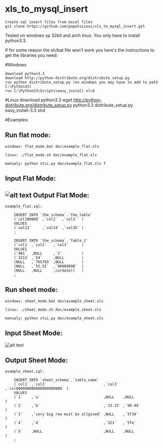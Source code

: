 xls_to_mysql_insert
===================

    Create sql insert files from excel files
    git clone https://github.com/papaloizouc/xls_to_mysql_insert.git

Tested on windows xp 32bit and arch linux. You only have to install python3.3.

If for some reason the sh/bat file won't work you here's the instructions to get the libraries you need:


#Windows

    download python3.3
    download http://python-distribute.org/distribute_setup.py
    run python distribute_setup.py (on windows you may have to add to path C:\Python33)
    run C:\Python33\Scripts\easy_install xlrd

#Linux
    download python3.3
    wget http://python-distribute.org/distribute_setup.py
    python3.3 distribute_setup.py
    easy_install-3.3 xlrd

#Examples:

Run flat mode:
---

    windows: flat_mode.bat doc\example_flat.xls

    linux: ./flat_mode.sh doc/example_flat.xls

    manualy: python xtsi.py doc/example_flat.xls f


Input Flat Mode:
---
![alt text](https://raw.github.com/papaloizouc/xls_to_mysql_insert/master/doc/xls_file_.png "Input")
Output Flat Mode:
---

    example_flat.sql:
```mysql
    INSERT INTO `the_schema`.`the_table`
    (`col100000` ,`col2`  ,`col3`  )
    VALUES
    (`val13`     ,`val24` ,`val35` )
    ;
```


```mysql
    INSERT INTO `the_schema`.`Table_2`
    (`col1` ,`col2`   ,`col3`      )
    VALUES
    (`901`  ,NULL     ,`3`         )
    (`3213` ,`54`     ,NULL        )
    (NULL   ,`765765` ,NULL        )
    (NULL   ,`55.55`  ,`90909090`  )
    (NULL   ,NULL     ,curdate()   )
    ;
```
Run sheet mode:
---

    windows: sheet_mode.bat doc\example_sheet.xls

    linux: ./sheet_mode.sh doc/example_sheet.xls

    manualy: python xtsi.py doc/example_sheet.xls


Input Sheet Mode:
---
![alt text](https://raw.github.com/papaloizouc/xls_to_mysql_insert/master/doc/xls_file_sheets.png "Input")


Output Sheet Mode:
---

    example_sheet.sql:
```mysql
    INSERT INTO `sheet_schema`.`table_name`
    (`col1` ,`col2`                          ,`col3`  ,`col000000000000000000000` )
    VALUES
    (`1`    ,`a`                             ,NULL    ,NULL                       )
    (`2`    ,`b`                             ,`33.33` ,`99.99`                    )
    (`3`    ,`very big row must be allgined` ,NULL    ,`5f34`                     )
    (`4`    ,`d`                             ,`321`   ,`5fe`                      )
    (`5`    ,NULL                            ,NULL    ,NULL                       )
    ;
```
